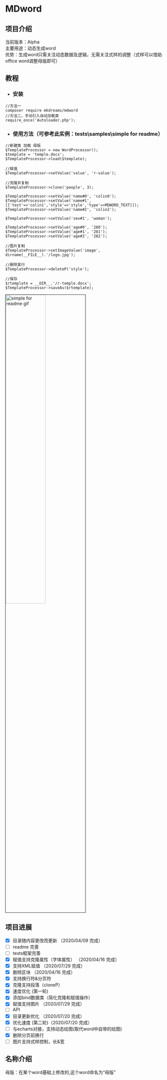 # MDword
## 项目介绍
当前版本：Alpha  
主要用途：动态生成word  
优势：生成word只需关注动态数据及逻辑，无需关注式样的调整（式样可以借助office word调整母版即可）

## 教程
+ ### 安装
```
//方法一
composer require mkdreams/mdword
//方法二，手动引入自动加载类
require_once('Autoloader.php');
```
+ ### 使用方法（可参考此实例：tests\samples\simple for readme）
```
//新建类 加载 母版
$TemplateProcessor = new WordProcessor();
$template = 'temple.docx';
$TemplateProcessor->load($template);

//赋值
$TemplateProcessor->setValue('value', 'r-value');

//克隆并复制
$TemplateProcessor->clone('people', 3);

$TemplateProcessor->setValue('name#0', 'colin0');
$TemplateProcessor->setValue('name#1', [['text'=>'colin1','style'=>'style','type'=>MDWORD_TEXT]]);
$TemplateProcessor->setValue('name#2', 'colin2');

$TemplateProcessor->setValue('sex#1', 'woman');

$TemplateProcessor->setValue('age#0', '280');
$TemplateProcessor->setValue('age#1', '281');
$TemplateProcessor->setValue('age#2', '282');

//图片复制
$TemplateProcessor->setImageValue('image', dirname(__FILE__).'/logo.jpg');

//删除某行
$TemplateProcessor->deleteP('style');

//保存
$rtemplate = __DIR__.'/r-temple.docx';
$TemplateProcessor->saveAs($rtemplate);
```
<img src="https://github.com/mkdreams/MDword/blob/master/tests/samples/simple%20for%20readme/word.gif" border="1px" width="50%" alt="simple for readme gif"/><br/>

## 项目进展
- [x] 目录随内容更改而更新 （2020/04/09 完成）
- [ ] readme 完善
- [ ] tests框架完善
- [x] 赋值支持克隆属性（字体属性） （2020/04/16 完成）
- [x] 支持XML赋值 （2020/07/29 完成）
- [x] 删除区块  （2020/04/16 完成）
- [x] 支持换行符&分页符
- [x] 克隆支持段落（cloneP） 
- [x] 速度优化 (第一轮)
- [x] 添加bind数据类（简化克隆和赋值操作）
- [x] 赋值支持图片 （2020/07/29 完成）
- [ ] API
- [x] 目录更新优化 （2020/07/20 完成）
- [x] 优化速度  (第二轮)（2020/07/20 完成）
- [ ] 与echarts对接，支持动态绘图(取代word中自带的绘图)
- [x] 删除分页前换行
- [ ] 图片支持式样控制，长&宽

## 名称介绍
母版：在某个word基础上修改的,这个word命名为“母版”
